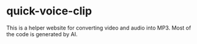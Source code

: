 # quick-voice-clip
This is a helper website for converting video and audio into MP3. Most of the code is generated by AI.
